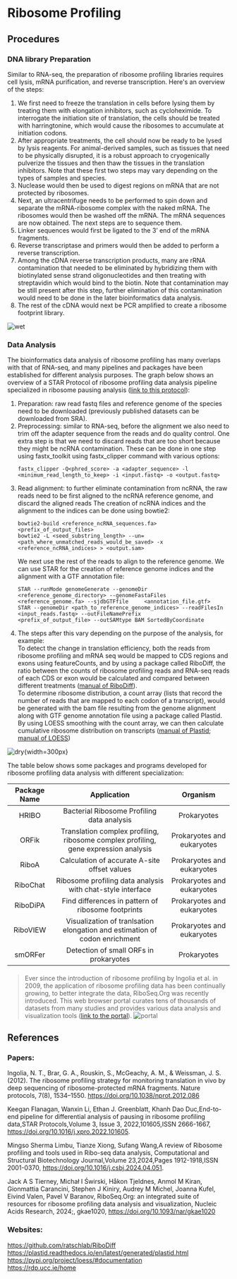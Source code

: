 # Ribosome Profiling


## Procedures
### DNA library Preparation     
Similar to RNA-seq, the preparation of ribosome profiling libraries requires cell lysis, mRNA purification, and reverse transcription. Here's an overview of the steps:
1) We first need to freeze the translation in cells before lysing them by treating them with elongation inhibitors, such as cycloheximide. To interrogate the initiation site of translation, the cells should be treated with harringtonine, which would cause the ribosomes to accumulate at initiation codons. 
2) After appropriate treatments, the cell should now be ready to be lysed by lysis reagents. For animal-derived samples, such as tissues that need to be physically disrupted, it is a robust approach to cryogenically pulverize the tissues and then thaw the tissues in the translation inhibitors. Note that these first two steps may vary depending on the types of samples and species.
3) Nuclease would then be used to digest regions on mRNA that are not protected by ribosomes. 
4) Next, an ultracentrifuge needs to be performed to spin down and separate the mRNA-ribosome complex with the naked mRNA. The ribosomes would then be washed off the mRNA.
The mRNA sequences are now obtained. The next steps are to sequence them.
5) Linker sequences would first be ligated to the 3’ end of the mRNA fragments.
6) Reverse transcriptase and primers would then be added to perform a reverse transcription.
7) Among the cDNA reverse transcription products, many are rRNA contamination that needed to be eliminated by hybridizing them with biotinylated sense strand oligonucleotides and then treating with streptavidin which would bind to the biotin. Note that contamination may be still present after this step, further elimination of this contamination would need to be done in the later bioinformatics data analysis.
8) The rest of the cDNA would next be PCR amplified to create a ribosome footprint library.

![wet](ribowet.jpeg)


### Data Analysis  
The bioinformatics data analysis of ribosome profiling has many overlaps with that of RNA-seq, and many pipelines and packages have been established for different analysis purposes. 
The graph below shows an overview of a STAR Protocol of ribosome profiling data analysis pipeline specialized in ribosome pausing analysis ([link to this protocol](https://star-protocols.cell.com/protocols/1899)):
1) Preparation: raw read fastq files and reference genome of the species need to be downloaded (previously published datasets can be downloaded from SRA). 
2) Preprocessing: similar to RNA-seq, before the alignment we also need to trim off the adapter sequence from the reads and do quality control. One extra step is that we need to discard reads that are too short because they might be ncRNA contamination. These can be done in one step using fastx_toolkit using fastx_clipper command with various options:
   ```
   fastx_clipper -Q<phred_score> -a <adapter_sequence> -l <minimum_read_length_to_keep> -i <input.fastq> -o <output.fastq>
   ```
4) Read alignment: to further eliminate contamination from ncRNA, the raw reads need to be first aligned to the ncRNA reference genome, and discard the aligned reads 
The creation of ncRNA indices and the alignment to the indices can be done using bowtie2:
   ```
   bowtie2-build <reference_ncRNA_sequences.fa> <prefix_of_output_files>
   bowtie2 -L <seed_substring_length> --un=<path_where_unmatched_reads_would_be_saved> -x <reference_ncRNA_indices> > <output.sam>
   ```
   We next use the rest of the reads to align to the reference genome. We can use STAR for the creation of reference genome indices and the alignment with a GTF annotation file:
   ```
   STAR --runMode genomeGenerate --genomeDir <reference_genome_directory> --genomeFastaFiles <reference_genome.fa> --sjdbGTFfile     <annotation_file.gtf>
   STAR --genomeDir <path_to_reference_genome_indices> --readFilesIn <input_reads.fastq> --outFileNamePrefix           <prefix_of_output_file> --outSAMtype BAM SortedByCoordinate
   ```
4) The steps after this vary depending on the purpose of the analysis, for example: <br>To detect the change in translation efficiency, both the reads from ribosome profiling and mRNA seq would be mapped to CDS regions and exons using featureCounts, and by using a package called RiboDiff, the ratio between the counts of  ribosome profiling reads and RNA-seq reads of each CDS or exon would be calculated and compared between different treatments ([manual of RiboDiff](https://github.com/ratschlab/RiboDiff)). 
<br>To determine ribosome distribution, a count array (lists that record the number of reads that are mapped to each codon of a transcript), would be generated with the bam file resulting from the genome alignment along with GTF genome annotation file using a package called Plastid. By using LOESS smoothing with the count array, we can then calculate cumulative ribosome distribution on transcripts ([manual of Plastid](https://plastid.readthedocs.io/en/latest/generated/plastid.html); [manual of LOESS](https://pypi.org/project/loess/#documentation))

![dry](dry.jpg){width=300px}

The table below shows some packages and programs developed for ribosome profiling data analysis with different specialization:

| Package Name  |                 Application               |  Organism  |
|:-------------:|:-----------------------------------------:|:----------:|
| HRIBO      | Bacterial Ribosome Profiling data analysis | Prokaryotes |
| ORFik      | Translation complex profiling, ribosome complex profiling, gene expression analysis      |   Prokaryotes and eukaryotes |
| RiboA |  Calculation of accurate A-site offset values   |   Prokaryotes and eukaryotes |
|  RiboChat  |  Ribosome profiling data analysis with chat-style interface  |  Prokaryotes and eukaryotes   |
| RiboDiPA  | Find differences in pattern of ribosome footprints | Prokaryotes and eukaryotes  |
| RiboVIEW| Visualization of tranlsation elongation and estimation of codon enrichment | Prokaryotes and eukaryotes |
| smORFer | Detection of small ORFs in prokaryotes | Prokaryotes |
####

> Ever since the introduction of ribosome profiling by Ingolia et al. in 2009, the application of ribosome profiling data has been continually growing, to better integrate the data, RiboSeq.Org was recently introduced. This web browser portal curates tens of thousands of datasets from many studies and provides various data analysis and visualization tools ([link to the portal](https://rdp.ucc.ie/home)).
> ![portal](portal.jpg)


## References
### Papers:
Ingolia, N. T., Brar, G. A., Rouskin, S., McGeachy, A. M., & Weissman, J. S. (2012). The ribosome profiling strategy for monitoring translation in vivo by deep sequencing of ribosome-protected mRNA fragments. Nature protocols, 7(8), 1534–1550. https://doi.org/10.1038/nprot.2012.086

Keegan Flanagan, Wanxin Li, Ethan J. Greenblatt, Khanh Dao Duc,End-to-end pipeline for differential analysis of pausing in ribosome profiling data,STAR Protocols,Volume 3, Issue 3, 2022,101605,ISSN 2666-1667, https://doi.org/10.1016/j.xpro.2022.101605.

Mingso Sherma Limbu, Tianze Xiong, Sufang Wang,A review of Ribosome profiling and tools used in Ribo-seq data analysis, Computational and Structural Biotechnology Journal,Volume 23,2024,Pages 1912-1918,ISSN 2001-0370, https://doi.org/10.1016/j.csbj.2024.04.051.

Jack A S Tierney, Michał I Świrski, Håkon Tjeldnes, Anmol M Kiran, Gionmattia Carancini, Stephen J Kiniry, Audrey M Michel, Joanna Kufel, Eivind Valen, Pavel V Baranov, RiboSeq.Org: an integrated suite of resources for ribosome profiling data analysis and visualization, Nucleic Acids Research, 2024;, gkae1020, https://doi.org/10.1093/nar/gkae1020

### Websites:
https://github.com/ratschlab/RiboDiff <br>
https://plastid.readthedocs.io/en/latest/generated/plastid.html <br>
https://pypi.org/project/loess/#documentation <br>
https://rdp.ucc.ie/home


